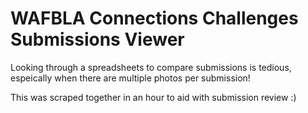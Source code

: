 # WAFBLA Connections Challenges Submissions Viewer

Looking through a spreadsheets to compare submissions is tedious, espeically when there are multiple photos per submission!

This was scraped together in an hour to aid with submission review :)